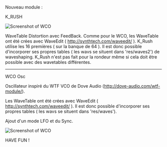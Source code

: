 Nouveau module :

K_RUSH

![Screenshot of WCO](res/K_Rush_preview.jpg)

WaveTable Distortion avec FeedBack.
Comme pour le WCO, les WaveTable ont été crées avec WaveEdit ( http://synthtech.com/waveedit/ ).
K_Rush utilise les 16 premières ( sur la banque de 64 ). Il est donc possible d'incorporer ses propres tables ( les wavs se situent dans 'res/waves2') de waveshaping.
K_Rush n'est pas fait pour la rondeur même si cela doit être possible avec des wavetables différentes.

-------


WCO Osc

Oscillateur inspiré du WTF VCO de Dove Audio (http://dove-audio.com/wtf-module/).

Les WaveTable ont été crées avec WaveEdit ( http://synthtech.com/waveedit/ ).
Il est donc possible d'incorporer ses propres tables ( les wavs se situent dans 'res/waves').

Ajout d'un mode LFO et du Sync.

![Screenshot of WCO](res/WCO_preview.jpg)

HAVE FUN !

